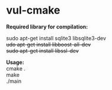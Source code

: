 # vul-cmake

**Required library for compilation:**

sudo apt-get install sqlite3 libsqlite3-dev  
~~udo apt-get install libboost-all-dev  
sudo apt-get install libssl-dev~~  

**Usage:**  
cmake .  
make  
./main  

